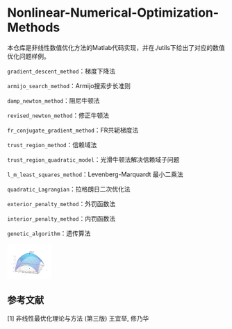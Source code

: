 # Nonlinear-Numerical-Optimization-Methods

本仓库是非线性数值优化方法的Matlab代码实现，并在./utils下给出了对应的数值优化问题样例。

`gradient_descent_method`：梯度下降法

`armijo_search_method`：Armijo搜索步长准则

`damp_newton_method`：阻尼牛顿法

`revised_newton_method`：修正牛顿法

`fr_conjugate_gradient_method`：FR共轭梯度法

`trust_region_method`：信赖域法

`trust_region_quadratic_model`：光滑牛顿法解决信赖域子问题

`l_m_least_squares_method`：Levenberg-Marquardt 最小二乘法

`quadratic_Lagrangian`：拉格朗日二次优化法

`exterior_penalty_method`：外罚函数法

`interior_penalty_method`：内罚函数法

`genetic_algorithm`：遗传算法

<img src="./assets/Max_paraboloid.svg.png" alt="Max_paraboloid.svg" style="zoom:10%;" />

## 参考文献

[1] 非线性最优化理论与方法 (第三版) 王宜举, 修乃华
